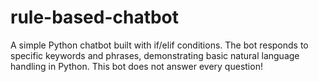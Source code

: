 # rule-based-chatbot
A simple Python chatbot built with if/elif conditions. The bot responds to specific keywords and phrases, demonstrating basic natural language handling in Python. This bot does not answer every question!
